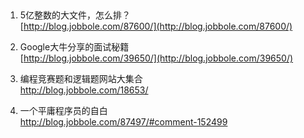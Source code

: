##
1. 5亿整数的大文件，怎么排？  
   [http://blog.jobbole.com/87600/](http://blog.jobbole.com/87600/)  
   
2. Google大牛分享的面试秘籍  
   [http://blog.jobbole.com/39650/](http://blog.jobbole.com/39650/)  
    
3. 编程竞赛题和逻辑题网站大集合  
   http://blog.jobbole.com/18653/  
   
4. 一个平庸程序员的自白  
   http://blog.jobbole.com/87497/#comment-152499